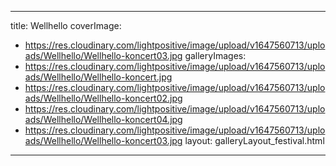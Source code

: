 
---
title: Wellhello
coverImage:
  - https://res.cloudinary.com/lightpositive/image/upload/v1647560713/uploads/Wellhello/Wellhello-koncert03.jpg
galleryImages:
   - https://res.cloudinary.com/lightpositive/image/upload/v1647560713/uploads/Wellhello/Wellhello-koncert.jpg
   - https://res.cloudinary.com/lightpositive/image/upload/v1647560713/uploads/Wellhello/Wellhello-koncert02.jpg
   - https://res.cloudinary.com/lightpositive/image/upload/v1647560713/uploads/Wellhello/Wellhello-koncert04.jpg
   - https://res.cloudinary.com/lightpositive/image/upload/v1647560713/uploads/Wellhello/Wellhello-koncert03.jpg
layout: galleryLayout_festival.html
---
